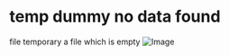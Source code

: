 # temp dummy no data found  
file temporary
a file which is empty
![Image](https://github.com/user-attachments/assets/edcf71f7-a28f-4589-8841-61e7511f37dd)
